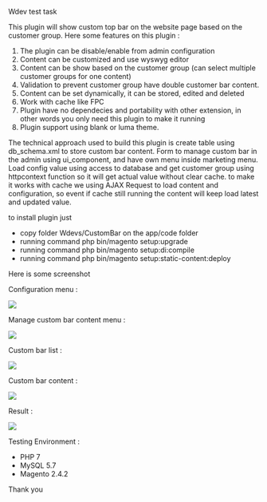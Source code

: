 Wdev test task

This plugin will show custom top bar on the website page based on the customer group.
Here some features on this plugin :
1. The plugin can be disable/enable from admin configuration
2. Content can be customized and use wyswyg editor
3. Content can be show based on the customer group (can select multiple customer groups for one content)
4. Validation to prevent customer group have double customer bar content.
5. Content can be set dynamically, it can be stored, edited and deleted
6. Work with cache like FPC
7. Plugin have no dependecies and portability with other extension, in other words you only need this plugin to make it running
8. Plugin support using blank or luma theme.

The technical approach used to build this plugin is create table using db_schema.xml to store custom bar content.
Form to manage custom bar in the admin using ui_component, and have own menu inside marketing menu.
Load config value using access to database and get customer group using httpcontext function so it will get actual value without clear cache.
to make it works with cache we using AJAX Request to load content and configuration, so event if cache still running the content will keep load latest and updated value.

to install plugin just 
- copy folder Wdevs/CustomBar on the app/code folder
- running command php bin/magento setup:upgrade
- running command php bin/magento setup:di:compile
- running command php bin/magento setup:static-content:deploy

Here is some screenshot

Configuration menu : 

<img src="https://i.ibb.co/C6bS0kG/Screen-Shot-2022-12-24-at-14-02-02.png" />

Manage custom bar content menu :

<img src="https://i.ibb.co/9Gpx3QD/Screen-Shot-2022-12-24-at-14-01-38.png" />

Custom bar list : 

<img src="https://i.ibb.co/2sNXx0b/Screen-Shot-2022-12-24-at-14-23-46.png" />

Custom bar content : 

<img src="https://i.ibb.co/4MGBDxD/Screen-Shot-2022-12-24-at-14-24-19.png" />

Result : 

<img src="https://i.ibb.co/92LcbWk/Screen-Shot-2022-12-24-at-14-45-23.png" />

Testing Environment : 

- PHP 7
- MySQL 5.7
- Magento 2.4.2

Thank you
